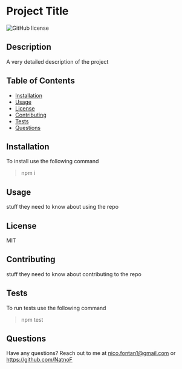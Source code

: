 # Project Title

![GitHub license](https://img.shields.io/badge/license-MIT-blue.svg)

## Description 
A very detailed description of the project

## Table of Contents
- [Installation](#installation)
- [Usage](#usage)
- [License](#license)
- [Contributing](#contributing)
- [Tests](#tests)
- [Questions](#questions)

## Installation
To install use the following command
> npm i

## Usage
stuff they need to know about using the repo

## License
MIT

## Contributing
stuff they need to know about contributing to the repo

## Tests
To run tests use the following command 
> npm test

## Questions
Have any questions? Reach out to me at nico.fontan1@gmail.com or https://github.com/NatnoF
